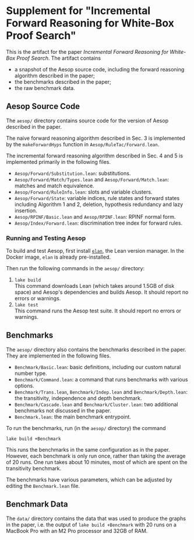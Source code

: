 # Supplement for "Incremental Forward Reasoning for White-Box Proof Search"

This is the artifact for the paper *Incremental Forward Reasoning for
White-Box Proof Search*. The artifact contains

- a snapshot of the Aesop source code, including the forward reasoning
  algorithm described in the paper;
- the benchmarks described in the paper;
- the raw benchmark data.

## Aesop Source Code

The `aesop/` directory contains source code for the version of Aesop
described in the paper.

The naive forward reasoning algorithm described in Sec. 3 is implemented by the
`makeForwardHyps` function in `Aesop/RuleTac/Forward.lean`.

The incremental forward reasoning algorithm described in Sec. 4 and 5 is
implemented primarily in the following files.

- `Aesop/Forward/Substitution.lean`:
  substitutions.
- `Aesop/Forward/Match/Types.lean` and `Aesop/Forward/Match.lean`:
  matches and match equivalence.
- `Aesop/Forward/RuleInfo.lean`:
  slots and variable clusters.
- `Aesop/Forward/State`:
  variable indices, rule states and forward states including Algorithm 1 and 2,
  deletion, hypothesis redundancy and lazy insertion.
- `Aesop/RPINF/Basic.lean` and `Aesop/RPINF.lean`:
  RPINF normal form.
- `Aesop/Index/Forward.lean`:
  discrimination tree index for forward rules.

### Running and Testing Aesop

To build and test Aesop, first install
[`elan`](https://github.com/leanprover/elan), the Lean version manager.
In the Docker image, `elan` is already pre-installed.

Then run the following commands in the `aesop/` directory:

1. `lake build`  
   This command downloads Lean (which takes around 1.5GB of disk space) and
   Aesop's dependencies and builds Aesop. It should report no errors or
   warnings.
2. `lake test`  
   This command runs the Aesop test suite. It should report no errors or
   warnings.

## Benchmarks

The `aesop/` directory also contains the benchmarks described in the paper.
They are implemented in the following files.

- `Benchmark/Basic.lean`:
  basic definitions, including our custom natural number type.
- `Benchmark/Command.lean`:
  a command that runs benchmarks with various options.
- `Benchmark/Trans.lean`, `Benchmark/Indep.lean` and `Benchmark/Depth.lean`:
  the transitivity, independence and depth benchmark.
- `Benchmark/Cascade.lean` and `Benchmark/Cluster.lean`:
  two additional benchmarks not discussed in the paper.
- `Benchmark.lean`:
  the main benchmark entrypoint.

To run the benchmarks, run (in the `aesop/` directory) the command
```
lake build +Benchmark
```

This runs the benchmarks in the same configuration as in the paper.
However, each benchmark is only run once, rather than taking the average of 20
runs. One run takes about 10 minutes, most of which are spent on the
transitivity benchmark.

The benchmarks have various parameters, which can be adjusted by editing the
`Benchmark.lean` file.

## Benchmark Data

The `data/` directory contains the data that was used to produce the graphs in
the paper, i.e. the output of `lake build +Benchmark` with 20 runs on a MacBook
Pro with an M2 Pro processor and 32GB of RAM.
